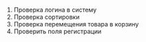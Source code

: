 1. Проверка логина в систему
2. Проверка сортировки
3. Проверка перемещения товара в корзину
4. Проверить поля регистрации
